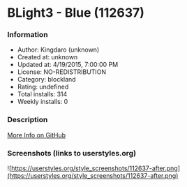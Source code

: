 # BLight3 - Blue (112637)

### Information
- Author: Kingdaro (unknown)
- Created at: unknown
- Updated at: 4/19/2015, 7:00:00 PM
- License: NO-REDISTRIBUTION
- Category: blockland
- Rating: undefined
- Total installs: 314
- Weekly installs: 0


### Description
<a href='https://github.com/Kingdaro/blight3'>More Info on GitHub</a>


### Screenshots (links to userstyles.org)
![https://userstyles.org/style_screenshots/112637-after.png](https://userstyles.org/style_screenshots/112637-after.png)


